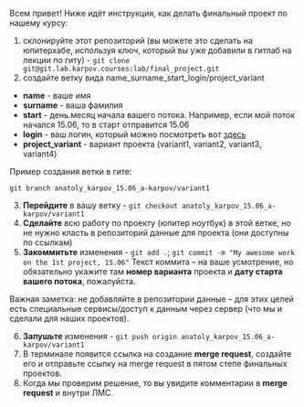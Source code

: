 Всем привет! Ниже идёт инструкция, как делать финальный проект по нашему курсу:


1. склонируйте этот репозиторий (вы можете это сделать на юпитерхабе, используя ключ, который вы уже добавили в гитлаб на лекции по гиту) - `git clone git@git.lab.karpov.courses:lab/final_project.git`
2. создайте ветку вида name_surname_start_login/project_variant

  - **name** - ваше имя
  - **surname** - ваша фамилия
  - **start** - день.месяц начала вашего потока. Например, если мой поток начался 15.06, то в старт отправится 15.06
  - **login** - ваш логин, который можно посмотреть вот [здесь](https://id.karpov.courses/)
  - **project_variant** - вариант проекта (variant1, variant2, variant3, variant4)
  
Пример создания ветки в гите:

`git branch anatoly_karpov_15.06_a-karpov/variant1`

3. **Перейдите** в вашу ветку - `git checkout anatoly_karpov_15.06_a-karpov/variant1`
4. **Сделайте** всю работу по проекту (юпитер ноутбук) в этой ветке, но не нужно класть в репозиторий данные для проекта (они доступны по ссылкам)
5. **Закоммитьте** изменения - `git add .`; `git commit -m "My awesome work on the 1st project, 15.06"`
Текст коммита – на ваше усмотрение, но обязательно укажите там **номер варианта** проекта и **дату старта вашего потока**, пожалуйста.

Важная заметка: не добавляйте в репозитории данные – для этих целей есть специальные сервисы/доступ к данным через сервер (что мы и сделали для наших проектов).

6. **Запушьте** изменения - `git push origin anatoly_karpov_15.06_a-karpov/variant1`
7. В терминале появится ссылка на создание **merge request**, создайте его и отправьте ссылку на merge request в пятом степе финальных проектов.
8. Когда мы проверим решение, то вы увидите комментарии в **merge request** и внутри ЛМС.

